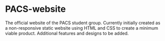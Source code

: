 # PACS-website
The official website of the PACS student group. Currently initially created as a non-responsive static website using HTML and CSS to create a minimum viable product. Additional features and designs to be added.
